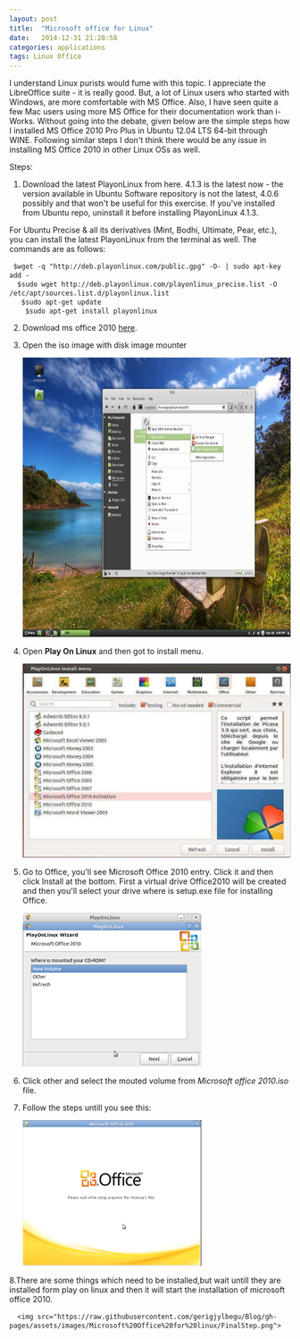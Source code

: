 ```yaml
---
layout: post
title:  "Microsoft office for Linux"
date:   2014-12-31 21:28:58
categories: applications
tags: Linux Office
---
```

I understand Linux purists would fume with this topic. I appreciate the LibreOffice suite - it is really good. But, a lot of Linux users who started with Windows, are more comfortable with MS Office. Also, I have seen quite a few Mac users using more MS Office for their documentation work than i-Works. Without going into the debate, given below are the simple steps how I installed MS Office 2010 Pro Plus in Ubuntu 12.04 LTS 64-bit through WINE. Following similar steps I don't think there would be any issue in installing MS Office 2010 in other Linux OSs as well.

Steps:

1. Download the latest PlayonLinux from here. 4.1.3 is the latest now - the version available in Ubuntu Software repository is not the latest, 4.0.6 possibly and that won't be useful for this exercise. If you've installed from Ubuntu repo, uninstall it before installing PlayonLinux 4.1.3.

For Ubuntu Precise & all its derivatives (Mint, Bodhi, Ultimate, Pear, etc.), you can install the latest PlayonLinux from the terminal as well. The commands are as follows:
 
 ```
  $wget -q "http://deb.playonlinux.com/public.gpg" -O- | sudo apt-key add -
   $sudo wget http://deb.playonlinux.com/playonlinux_precise.list -O /etc/apt/sources.list.d/playonlinux.list
    $sudo apt-get update
     $sudo apt-get install playonlinux
 ``` 

2. Download ms office 2010 [here](http://188.138.9.137/Getintopc.com/Microsoft_Office_Proffesional_Plus_2010.iso).

3. Open the iso image with disk image mounter
  
      <img src="https://raw.githubusercontent.com/gerigjylbegu/Blog/gh-pages/assets/images/Microsoft%20Office%20for%20linux/MountISO.jpg" width="750" height="500">

4. Open **Play On Linux** and then got to install menu.
        
      <img src="https://raw.githubusercontent.com/gerigjylbegu/Blog/gh-pages/assets/images/Microsoft%20Office%20for%20linux/PlayOnLinux-Install-App-Menu.jpg">

5. Go to Office, you'll see Microsoft Office 2010 entry. Click it and then click Install at the bottom. First a virtual drive Office2010 will be created and then you'll select your drive where is setup.exe file for installing Office. 
    
      <img src="https://raw.githubusercontent.com/gerigjylbegu/Blog/gh-pages/assets/images/Microsoft%20Office%20for%20linux/MSOffice2010.png">

6. Click other and select the mouted volume from *Microsoft office 2010.iso* file.

7. Follow the steps untill you see this:
          
      <img src="https://raw.githubusercontent.com/gerigjylbegu/Blog/gh-pages/assets/images/Microsoft%20Office%20for%20linux/Msinstallation.png">

8.There are some things which need to be installed,but wait untill they are installed form play on linux and then it will start the installation of microsoft office 2010.

      <img src="https://raw.githubusercontent.com/gerigjylbegu/Blog/gh-pages/assets/images/Microsoft%20Office%20for%20linux/FinalStep.png">

